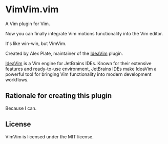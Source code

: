 # VimVim.vim

A Vim plugin for Vim.

Now you can finally integrate Vim motions functionality into the Vim editor.

It's like win-win, but VimVim.

Created by Alex Plate, maintainer of the [IdeaVim](https://github.com/JetBrains/ideavim) plugin.

[IdeaVim](https://github.com/JetBrains/ideavim) is a Vim engine for JetBrains IDEs. Known for their extensive features and ready-to-use environment, JetBrains IDEs make IdeaVim a powerful tool for bringing Vim functionality into modern development workflows.

## Rationale for creating this plugin

Because I can.

## License

VimVim is licensed under the MIT license.


